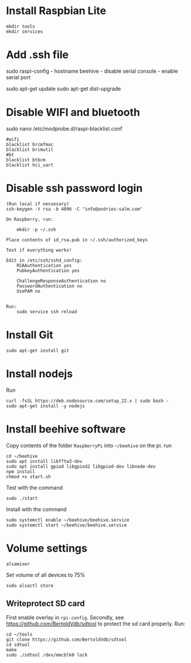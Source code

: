 # Install Raspbian Lite

	mkdir tools
	mkdir services

# Add .ssh file

sudo raspi-config
	- hostname beehive
	- disable serial console
	- enable serial port

sudo apt-get update
sudo apt-get dist-upgrade

# Disable WIFI and bluetooth

sudo nano /etc/modprobe.d/raspi-blacklist.conf

	#wifi
	blacklist brcmfmac
	blacklist brcmutil
	#bt
	blacklist btbcm
	blacklist hci_uart

# Disable ssh password login

	(Run local if nessesary)
	ssh-keygen -t rsa -b 4096 -C "info@andries-salm.com"

	On Raspberry, run:

		mkdir -p ~/.ssh

	Place contents of id_rsa.pub in ~/.ssh/authorized_keys

	Test if everything works!

	Edit in /etc/ssh/sshd_config:
		RSAAuthentication yes
		PubkeyAuthentication yes

		ChallengeResponseAuthentication no
		PasswordAuthentication no
		UsePAM no


	Run:
		sudo service ssh reload

# Install Git
	
	sudo apt-get install git

# Install nodejs
Run

	curl -fsSL https://deb.nodesource.com/setup_22.x | sudo bash - 
	sudo apt-get install -y nodejs

# Install beehive software
Copy contents of the folder `RaspberryPi` into `~/beehive` on the pi.
run

	cd ~/beehive
	sudo apt install libfftw3-dev
	sudo apt install gpiod libgpiod2 libgpiod-dev libnode-dev
	npm install
	chmod +x start.sh

Test with the command

	sudo ./start

Install with the command

	sudo systemctl enable ~/beehive/beehive.service
	sudo systemctl start ~/beehive/beehive.service

# Volume settings

	alsamixer

Set volume of all devices to 75%

	sudo alsactl store

## Writeprotect SD card
First enable overlay in `rpi-config`.
Secondly, see https://github.com/BertoldVdb/sdtool to protect the sd card properly.
Run:

	cd ~/tools
	git clone https://github.com/BertoldVdb/sdtool
	cd sdtool
	make
	sudo ./sdtool /dev/mmcblk0 lock
